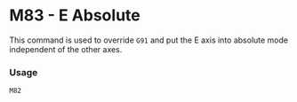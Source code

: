 # M83 - E Absolute

This command is used to override `G91` and put the E axis into absolute mode independent of the other axes.


### Usage

```M82```